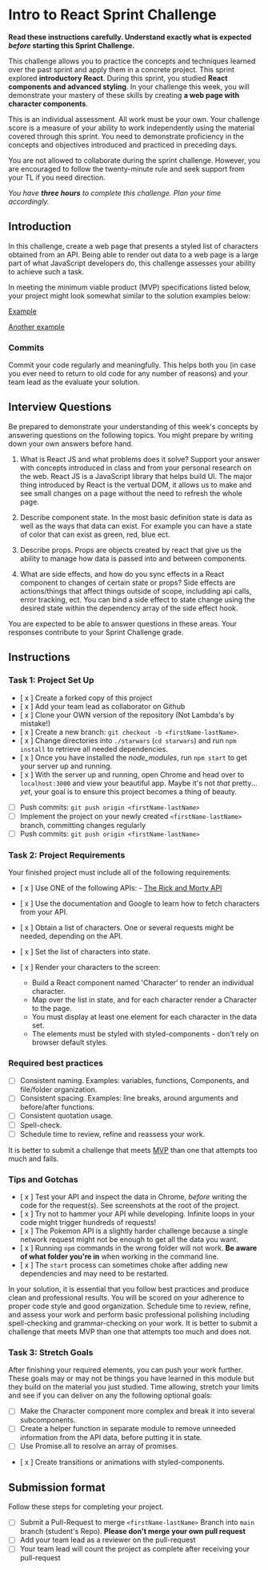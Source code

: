 # Intro to React Sprint Challenge

**Read these instructions carefully. Understand exactly what is expected _before_ starting this Sprint Challenge.**

This challenge allows you to practice the concepts and techniques learned over the past sprint and apply them in a concrete project. This sprint explored **introductory React**. During this sprint, you studied **React components and advanced styling**. In your challenge this week, you will demonstrate your mastery of these skills by creating **a web page with character components**.

This is an individual assessment. All work must be your own. Your challenge score is a measure of your ability to work independently using the material covered through this sprint. You need to demonstrate proficiency in the concepts and objectives introduced and practiced in preceding days.

You are not allowed to collaborate during the sprint challenge. However, you are encouraged to follow the twenty-minute rule and seek support from your TL if you need direction.

_You have **three hours** to complete this challenge. Plan your time accordingly._

## Introduction

In this challenge, create a web page that presents a styled list of characters obtained from an API. Being able to render out data to a web page is a large part of what JavaScript developers do, this challenge assesses your ability to achieve such a task.

In meeting the minimum viable product (MVP) specifications listed below, your project might look somewhat similar to the solution examples below:

[Example](https://tk-assets.lambdaschool.com/b011a132-0916-4ed2-8955-14192de03a75_sample-screenshot.png)

[Another example](https://tk-assets.lambdaschool.com/3b82c793-2352-4d4d-a81d-e55bf350f7bd_sample-screenshot2.png)

### Commits

Commit your code regularly and meaningfully. This helps both you (in case you ever need to return to old code for any number of reasons) and your team lead as the evaluate your solution.

## Interview Questions

Be prepared to demonstrate your understanding of this week's concepts by answering questions on the following topics. You might prepare by writing down your own answers before hand.

1. What is React JS and what problems does it solve? Support your answer with concepts introduced in class and from your personal research on the web.
	React JS is a JavaScript library that helps build UI.  The major thing introduced by React is the vertual DOM, it allows us to make and see small changes on a page without the need to refresh the whole page.

2. Describe component state.
	In the most basic definition state is data as well as the ways that data can exist. For example you can have a state of color that can exist as green, red, blue ect.

3. Describe props.
	Props are objects created by react that give us the ability to manage how data is passed into and between components. 

4. What are side effects, and how do you sync effects in a React component to changes of certain state or props?
	Side effects are actions/things that affect things outside of scope, includding api calls, error tracking, ect. You can bind a side effect to state change using the desired state within the dependency array of the side effect hook.


You are expected to be able to answer questions in these areas. Your responses contribute to your Sprint Challenge grade.

## Instructions

### Task 1: Project Set Up

- [ x ] Create a forked copy of this project
- [ x ] Add your team lead as collaborator on Github
- [ x ] Clone your OWN version of the repository (Not Lambda's by mistake!)
- [ x ] Create a new branch: `git checkout -b <firstName-lastName>`.
- [ x ] Change directories into `./starwars` (`cd starwars`) and run `npm install` to retrieve all needed dependencies.
- [ x ] Once you have installed the _node_modules_, run `npm start` to get your server up and running.
- [ x ] With the server up and running, open Chrome and head over to `localhost:3000` and view your beautiful app. Maybe it's not _that_ pretty... _yet_, your goal is to ensure this project becomes a thing of beauty.
- [  ] Push commits: `git push origin <firstName-lastName>`
- [  ] Implement the project on your newly created `<firstName-lastName>` branch, committing changes regularly
- [  ] Push commits: `git push origin <firstName-lastName>`

### Task 2: Project Requirements

Your finished project must include all of the following requirements:

- [ x ] Use ONE of the following APIs:  - [The Rick and Morty API](https://rickandmortyapi.com/)
  
- [ x ] Use the documentation and Google to learn how to fetch characters from your API.
- [ x ] Obtain a list of characters. One or several requests might be needed, depending on the API.
- [ x ] Set the list of characters into state.
- [ x ] Render your characters to the screen:
  - Build a React component named 'Character' to render an individual character.
  - Map over the list in state, and for each character render a Character to the page.
  - You must display at least one element for each character in the data set.
  - The elements must be styled with styled-components - don't rely on browser default styles.

### Required best practices

- [ ] Consistent naming. Examples: variables, functions, Components, and file/folder organization.
- [ ] Consistent spacing. Examples: line breaks, around arguments and before/after functions.
- [ ] Consistent quotation usage.
- [ ] Spell-check.
- [ ] Schedule time to review, refine and reassess your work.

It is better to submit a challenge that meets [MVP](https://en.wikipedia.org/wiki/Minimum_viable_product) than one that attempts too much and fails.

### Tips and Gotchas

- [ x ] Test your API and inspect the data in Chrome, _before_ writing the code for the request(s). See screenshots at the root of the project.
- [ x ] Try not to hammer your API while developing. Infinite loops in your code might trigger hundreds of requests!
- [ x ] The Pokemon API is a slightly harder challenge because a single network request might not be enough to get all the data you want.
- [ x ] Running `npm` commands in the wrong folder will not work. **Be aware of what folder you're in** when working in the command line.
- [ x ] The `start` process can sometimes choke after adding new dependencies and may need to be restarted.

In your solution, it is essential that you follow best practices and produce clean and professional results. You will be scored on your adherence to proper code style and good organization. Schedule time to review, refine, and assess your work and perform basic professional polishing including spell-checking and grammar-checking on your work. It is better to submit a challenge that meets MVP than one that attempts too much and does not.

### Task 3: Stretch Goals

After finishing your required elements, you can push your work further. These goals may or may not be things you have learned in this module but they build on the material you just studied. Time allowing, stretch your limits and see if you can deliver on any the following optional goals:

- [ ] Make the Character component more complex and break it into several subcomponents.
- [ ] Create a helper function in separate module to remove unneeded information from the API data, before putting it in state.
- [ ] Use Promise.all to resolve an array of promises.
- [ x ] Create transitions or animations with styled-components.

## Submission format

Follow these steps for completing your project.

- [ ] Submit a Pull-Request to merge `<firstName-lastName>` Branch into `main` branch (student's  Repo). **Please don't merge your own pull request**
- [ ] Add your team lead as a reviewer on the pull-request
- [ ] Your team lead will count the project as complete after receiving your pull-request
